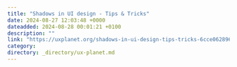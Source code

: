 ```yaml
---
title: "Shadows in UI design - Tips & Tricks"
date: 2024-08-27 12:03:48 +0000
dateadded: 2024-08-28 00:01:21 +0100
description: ""
link: "https://uxplanet.org/shadows-in-ui-design-tips-tricks-6cce062896d3?source=rss----819cc2aaeee0---4"
category:
directory: _directory/ux-planet.md
---
```

